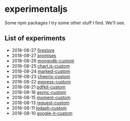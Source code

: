 # experimentaljs

Some npm packages I try some other stuff I find. We'll see. 

## List of experiments

* 2018-08-27 [firestore](firestore)
* 2018-08-27 [promises](promises)
* 2018-08-26 [mongodb-custom](mongodb-custom)
* 2018-08-25 [chart.js-custom](chart.js-custom)
* 2018-08-24 [marked-custom](marked-custom)
* 2018-08-23 [cheerio-custom](cheerio-custom)
* 2018-08-22 [express-custom](express-custom)
* 2018-08-21 [pdfkit-custom](pdfkit-custom)
* 2018-08-16 [async-custom](async-custom)
* 2018-08-15 [moment-custom](moment-custom)
* 2018-08-13 [request-custom](request-custom)
* 2018-08-11 [lodash-custom](lodash-custom)
* 2018-08-10 [google-it-custom](google-it-custom)